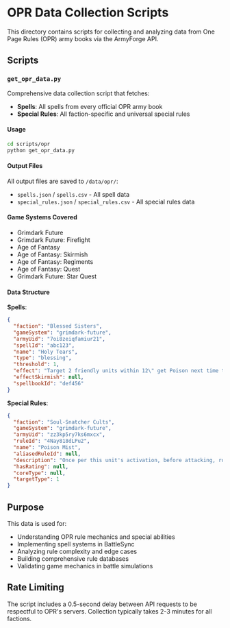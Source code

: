 # OPR Data Collection Scripts

This directory contains scripts for collecting and analyzing data from One Page Rules (OPR) army books via the ArmyForge API.

## Scripts

### `get_opr_data.py`

Comprehensive data collection script that fetches:
- **Spells**: All spells from every official OPR army book
- **Special Rules**: All faction-specific and universal special rules

#### Usage
```bash
cd scripts/opr
python get_opr_data.py
```

#### Output Files
All output files are saved to `/data/opr/`:
- `spells.json` / `spells.csv` - All spell data
- `special_rules.json` / `special_rules.csv` - All special rules data

#### Game Systems Covered
- Grimdark Future
- Grimdark Future: Firefight  
- Age of Fantasy
- Age of Fantasy: Skirmish
- Age of Fantasy: Regiments
- Age of Fantasy: Quest
- Grimdark Future: Star Quest

#### Data Structure

**Spells**:
```json
{
  "faction": "Blessed Sisters",
  "gameSystem": "grimdark-future", 
  "armyUid": "7oi8zeiqfamiur21",
  "spellId": "abc123",
  "name": "Holy Tears",
  "type": "blessing",
  "threshold": 1,
  "effect": "Target 2 friendly units within 12\" get Poison next time they fight in melee.",
  "effectSkirmish": null,
  "spellbookId": "def456"
}
```

**Special Rules**:
```json
{
  "faction": "Soul-Snatcher Cults",
  "gameSystem": "grimdark-future",
  "armyUid": "zz3kp5ry7ks6mxcx", 
  "ruleId": "4Nay818dLPu2",
  "name": "Poison Mist",
  "aliasedRuleId": null,
  "description": "Once per this unit's activation, before attacking, roll one die. On a 4+ two enemy units within 6\" take 1 hit with Blast(6) and Poison.",
  "hasRating": null,
  "coreType": null,
  "targetType": 1
}
```

## Purpose

This data is used for:
- Understanding OPR rule mechanics and special abilities
- Implementing spell systems in BattleSync
- Analyzing rule complexity and edge cases
- Building comprehensive rule databases
- Validating game mechanics in battle simulations

## Rate Limiting

The script includes a 0.5-second delay between API requests to be respectful to OPR's servers. Collection typically takes 2-3 minutes for all factions.